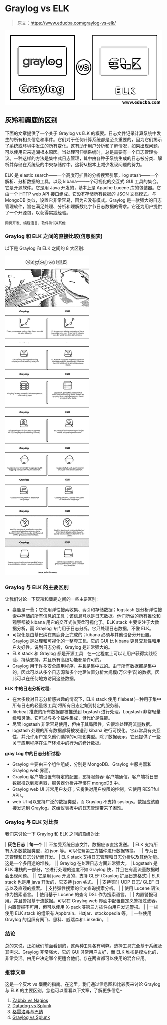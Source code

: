 # Graylog vs ELK

> 原文：<https://www.educba.com/graylog-vs-elk/>

![Graylog vs ELK](img/2a7e47ff5721683404a40176041a2185.png)



## 灰羚和麋鹿的区别

下面的文章提供了一个关于 Graylog vs ELK 的概要。日志文件记录计算系统中发生的所有相关信息和事件。它们对于任何计算系统都是至关重要的，因为它们揭示了系统或环境中发生的所有变化。这有助于用户分析和了解情况，如果出现问题，可以使用它来追溯根本原因。当处理可伸缩系统时，总是需要有一个日志管理协议。一种这样的方法是集中式日志管理，其中由各种子系统生成的日志被分类、解析并存储在系统级的中央存储库中。这将从根本上减少发现问题的努力。

ELK 是 elastic search——一个高度可扩展的分析搜索引擎，log stash——一个解析、分析数据的工具，以及 kibana——一个可视化的交互式 GUI 工具的集合。它是开源软件。它是用 Java 开发的，基本上是 Apache Lucene 库的包装器。它由一个 HTTP web API 接口组成。它没有存储所有数据的 JSON 文档模式。与 MongoDB 类似，设置它非常容易，因为它没有模式。Graylog 是一款强大的日志管理软件，旨在满足处理、分析和理解数兆字节日志数据的需求。它还为用户提供了一个开源包，以获得实践经验。

<small>网页开发、编程语言、软件测试&其他</small>

### Graylog 和 ELK 之间的直接比较(信息图表)

以下是 Graylog 和 ELK 之间的 8 大区别:

![Graylog-vs-ELK-info](img/bddf94cac927c543e2a6dd622351f0e6.png)



### Graylog 与 ELK 的主要区别

让我们讨论一下灰羚和麋鹿之间的一些主要区别:

*   麋鹿是一叠；它使用弹性搜索收集、索引和存储数据；logstash 是分析弹性搜索中存储的所有信息的工具；该信息可以是日志数据。他们所做的所有推论和观察都被 kibana 用它的交互式仪表盘可视化了。ELK stack 主要专注于大数据分析，而 Graylog 专门用于日志分析。它只处理日志数据，不像 ELK。
*   可视化是由基巴纳在麋鹿身上完成的；kibana 必须与其他设备分开设置。Graylog 是处理和可视化的一整套工具。它的 GUI 比 kibana 更具交互性和用户友好性。说到日志分析，Graylog 是非常强大的。
*   ELK stack 和 Graylog 都是开源工具，在一定程度上可以让用户获得实践经验、持续支持，并且所有高级功能都是许可的。
*   Graylog 用于许多安全应用程序，并且是集中式的。由于所有数据都是集中的，因此可以从多个日志源和多个地理位置分析大规模(万亿字节)的数据，因此可以在任何地方访问这些数据。

**ELK 中的日志分析过程:**

*   在大多数对日志分析感兴趣的情况下，ELK stack 使用 filebeat(一种用于集中所有日志的轻量级工具)将所有日志定向到特定的服务器。
*   filebeat 推送的所有数据都被推送到 logstash 进行处理。Logstash 非常轻量级和灵活。它可以与多个插件集成，但代价是性能。
*   尽管 logstash 非常容易使用，但由于其局限性，它很难处理高流量数据。
*   logstash 处理的所有数据都将被发送到 kibana 进行可视化。它非常具有交互性，并允许用户定义他们选择的可视化类型。除了数据表示，它还提供了一些关于应用程序在生产环境中的行为的统计数据。

**gray Log 中的日志分析过程:**

*   Graylog 主要由三个组件组成，分别是 MongoDB、Graylog 主服务器和 Graylog web 界面。
*   Graylog 客户端设置有特定的配置，支持服务器-客户端通信。客户端将日志数据推送到服务器，服务器分析并存储在 mongoDB 中。
*   Graylog web UI 非常用户友好；它提供对用户权限的控制。它使用 RESTful APIs。
*   web UI 可以支持广泛的数据类型，而 Graylog 不支持 syslogs。数据应该直接发送到 Graylog。这给仪表板中的日志管理带来了困难。

### Graylog 与 ELK 对比表

我们来讨论一下 Graylog 和 ELK 之间的顶级对比:

| **灰色日志** | **每一个** |
| 不接受系统日志文件。数据应该直接发送。 | ELK 支持所有大多数数据类型，如 json 等。可以使用第三方插件进行数据转换。 |
| 专为日志管理和日志分析而开发。 | ELK stack 支持日志管理和日志分析以及其他功能。这是一个多用途的堆栈。 |
| Graylog 在处理日志方面非常强大。 | Logstash 是 ELK 堆栈的一部分，它进行处理的速度不如 Graylog 快，并且在有高流量数据时会出现问题。 |
| 它是用 java 开发的，支持 GLEF (Graylog 扩展日志格式) | ELK stack 也是用 java 开发的，它支持 json 格式。 |
| 支持实时 UDP 日志/ GLEF 日志以及直观的搜索。 | 支持弹性搜索的全文查询搜索分析。 |
| 使用 Lucene 语法作为搜索语言。 | 使用基于 Lucene 的查询 DSL 作为搜索语言。 |
| 内置警报可用。并且警报基于流数据。可以在 Graylog web 界面中配置自定义警报过滤器。 | 内置警报不可用，但可以使用 X-pack 等第三方插件向用户发送警报。 |
| 一些使用 ELK stack 的组织有 Appbrain、Hotjar、stockopedia 等。 | 一些使用 Graylog 的组织有网飞、思科、威瑞森和 Linkedin。 |

### 结论

总的来说，正如我们前面看到的，这两种工具各有利弊。选择工具完全基于系统及其需求。Graylog 非常强大，它的 GUI 非常用户友好，而 ELK 堆栈是模块化的，非常灵活。由用户决定哪个更适合他们。存在两者都可以使用的混合应用。

### 推荐文章

这是一个灰木 vs 麋鹿的指南。在这里，我们通过信息图和比较表来讨论 Graylog 与 ELK 的主要区别。您也可以看看以下文章，了解更多信息–

1.  [Zabbix vs Nagios](https://www.educba.com/zabbix-vs-nagios/)
2.  [Datadog vs Splunk](https://www.educba.com/datadog-vs-splunk/)
3.  [格雷洛与基巴纳](https://www.educba.com/graylog-vs-kibana/)
4.  [Graylog vs Splunk](https://www.educba.com/graylog-vs-splunk/)





